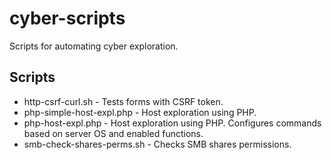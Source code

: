 # cyber-scripts
Scripts for automating cyber exploration.

## Scripts

* http-csrf-curl.sh - Tests forms with CSRF token. 
* php-simple-host-expl.php - Host exploration using PHP.
* php-host-expl.php - Host exploration using PHP. Configures commands based on server OS and enabled functions.
* smb-check-shares-perms.sh - Checks SMB shares permissions.
